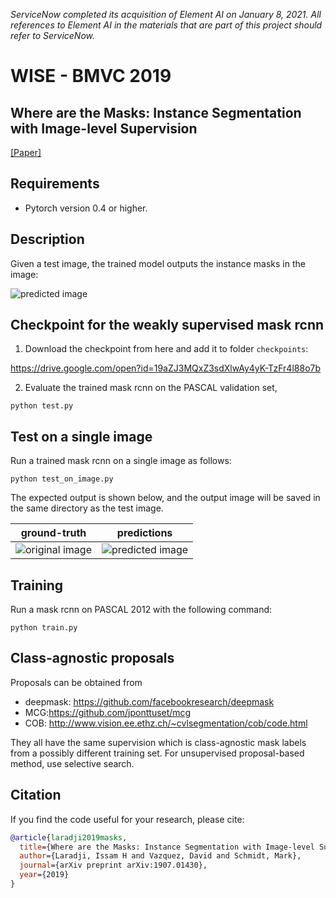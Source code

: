 *ServiceNow completed its acquisition of Element AI on January 8, 2021. All references to Element AI in the materials that are part of this project should refer to ServiceNow.*

# WISE - BMVC 2019
## Where are the Masks: Instance Segmentation with Image-level Supervision
[[Paper]](https://arxiv.org/abs/1907.01430)

## Requirements

- Pytorch version 0.4 or higher.

## Description
Given a test image, the trained model outputs the instance masks in the image:

![predicted image](results/pred_image.png)

## Checkpoint for the weakly supervised mask rcnn
1. Download the checkpoint from here and add it to folder `checkpoints`:

https://drive.google.com/open?id=19aZJ3MQxZ3sdXlwAy4yK-TzFr4l88o7b

2. Evaluate the trained mask rcnn on the PASCAL validation set,

```
python test.py
```

## Test on a single image

Run a trained mask rcnn on a single image as follows:

```
python test_on_image.py
```

The expected output is shown below, and the output image will be saved in the same directory as the test image.

ground-truth           |  predictions
:-------------------------:|:-------------------------:
![original image](results/gt_image.png) |  ![predicted image](results/pred_image.png)


## Training

Run a mask rcnn on PASCAL 2012 with the following command:

```
python train.py
```

## Class-agnostic proposals

Proposals can be obtained from
- deepmask: https://github.com/facebookresearch/deepmask
- MCG:https://github.com/jponttuset/mcg
- COB: http://www.vision.ee.ethz.ch/~cvlsegmentation/cob/code.html

They all have the same supervision which is class-agnostic mask labels from a possibly different training set. For unsupervised proposal-based method, use selective search.

## Citation 
If you find the code useful for your research, please cite:

```bibtex
@article{laradji2019masks,
  title={Where are the Masks: Instance Segmentation with Image-level Supervision},
  author={Laradji, Issam H and Vazquez, David and Schmidt, Mark},
  journal={arXiv preprint arXiv:1907.01430},
  year={2019}
}
```
